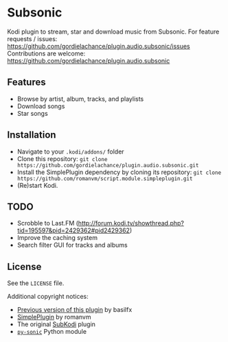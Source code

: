# Subsonic
Kodi plugin to stream, star and download music from Subsonic.
For feature requests / issues:
https://github.com/gordielachance/plugin.audio.subsonic/issues
Contributions are welcome:
https://github.com/gordielachance/plugin.audio.subsonic

## Features
* Browse by artist, album, tracks, and playlists
* Download songs
* Star songs

## Installation
* Navigate to your `.kodi/addons/` folder
* Clone this repository: `git clone https://github.com/gordielachance/plugin.audio.subsonic.git`
* Install the SimplePlugin dependency by cloning its repository: `git clone https://github.com/romanvm/script.module.simpleplugin.git`
* (Re)start Kodi.

## TODO
* Scrobble to Last.FM (http://forum.kodi.tv/showthread.php?tid=195597&pid=2429362#pid2429362)
* Improve the caching system
* Search filter GUI for tracks and albums

## License
See the `LICENSE` file.

Additional copyright notices:
* [Previous version of this plugin](https://github.com/basilfx/plugin.audio.subsonic) by basilfx
* [SimplePlugin](https://github.com/romanvm/script.module.simpleplugin/stargazers) by romanvm
* The original [SubKodi](https://github.com/DarkAllMan/SubKodi) plugin
* [`py-sonic`](https://github.com/crustymonkey/py-sonic) Python module
